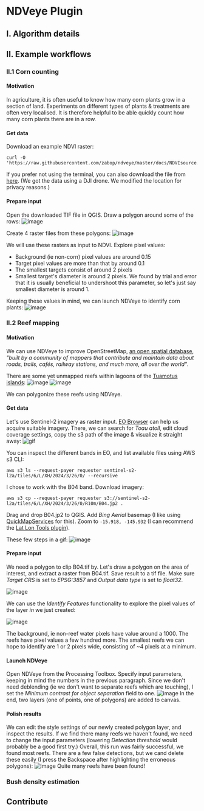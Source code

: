 # NDVeye Plugin

## I. Algorithm details

## II. Example workflows

### II.1 Corn counting

#### Motivation

In agriculture, it is often useful to know how many corn plants grow in a section of land. Experiments on different types of plants & treatments are often very localised. It is therefore helpful to be able quickly count how many corn plants there are in a row.


#### Get data

Download an example NDVI raster:
```
curl -O 'https://raw.githubusercontent.com/zabop/ndveye/master/docs/NDVIsource.tif'
```
If you prefer not using the terminal, you can also download the file from [here](https://github.com/zabop/ndveye/raw/master/docs/NDVIsource.tif).
(We got the data using a DJI drone. We modified the location for privacy reasons.)

#### Prepare input

Open the downloaded TIF file in QGIS. Draw a polygon around some of the rows:
![image](https://github.com/zabop/ndveye/blob/master/docs/drawCornSections.gif?raw=true)

Create 4 raster files from these polygons:
![image](https://github.com/zabop/ndveye/blob/master/docs/extract4rasters.gif?raw=true)


We will use these rasters as input to NDVI. Explore pixel values:
- Background (ie non-corn) pixel values are around $0.15$
- Target pixel values are more than that by around $0.1$
- The smallest targets consist of around 2 pixels
- Smallest target's diameter is around 2 pixels. We found by trial and error that it is usually beneficial to undershoot this parameter, so let's just say smallest diameter is around 1.

Keeping these values in mind, we can launch NDVeye to identify corn plants:
![image](https://github.com/zabop/ndveye/blob/master/docs/ndveye_for_corn.gif?raw=true)

### II.2 Reef mapping

#### Motivation

We can use NDVeye to improve OpenStreetMap, [an open spatial database](https://www.openstreetmap.org/about), *"built by a community of mappers that contribute and maintain data about roads, trails, cafés, railway stations, and much more, all over the world"*.

There are some yet unmapped reefs within lagoons of the [Tuamotus islands](https://en.wikipedia.org/wiki/Tuamotus):
![image](https://i.imgur.com/yu6lU5k.png)
![image](https://i.imgur.com/IFjXCix_d.webp?maxwidth=1520&fidelity=grand)

We can polygonize these reefs using NDVeye.

#### Get data

Let's use Sentinel-2 imagery as raster input. [EO Browser](https://apps.sentinel-hub.com/eo-browser) can help us acquire suitable imagery. There, we can search for *Toau atoll*, edit cloud coverage settings, copy the s3 path of the image & visualize it straight away:
![gif](https://github.com/zabop/ndveye/blob/master/docs/sentinel2download.gif?raw=true)

You can inspect the different bands in EO, and list available files using AWS s3 CLI:

```
aws s3 ls --request-payer requester sentinel-s2-l2a/tiles/6/L/XH/2024/3/26/0/ --recursive
```

I chose to work with the B04 band. Download imagery:

```
aws s3 cp --request-payer requester s3://sentinel-s2-l2a/tiles/6/L/XH/2024/3/26/0/R10m/B04.jp2 .
```

Drag and drop B04.jp2 to QGIS. Add *Bing Aerial* basemap (I like using [QuickMapServices](https://plugins.qgis.org/plugins/quick_map_services/) for this). Zoom to `-15.918, -145.932` (I can recommend the [Lat Lon Tools plugin](https://plugins.qgis.org/plugins/latlontools/)). 

These few steps in a gif:
![image](https://github.com/zabop/ndveye/blob/master/docs/dataImport.gif?raw=true)

#### Prepare input

We need a polygon to clip B04.tif by. Let's draw a polygon on the area of interest, and extract a raster from B04.tif. Save result to a tif file.  Make sure *Target CRS* is set to *EPSG:3857* and *Output data type* is set to *float32*.

![image](https://github.com/zabop/ndveye/blob/master/docs/cropRaster.gif?raw=true)

We can use the *Identify Features* functionality to explore the pixel values of the layer *in* we just created:

![image](https://i.imgur.com/gaT5ym3.png)

The background, ie non-reef water pixels have value around a 1000. The reefs have pixel values a few hundred more. The smallest reefs we can hope to identify are 1 or 2 pixels wide, consisting of ~4 pixels at a minimum.

#### Launch NDVeye

Open NDVeye from the Processing Toolbox. Specify input parameters, keeping in mind the numbers in the previous paragraph. Since we don't need deblending (ie we don't want to separate reefs which are touching), I set the *Minimum contrast for object separation* field to one.
![image](https://github.com/zabop/ndveye/blob/master/docs/ndveye_reef_detection.gif?raw=true)
In the end, two layers (one of points, one of polygons) are added to canvas.

#### Polish results

We can edit the style settings of our newly created polygon layer, and inspect the results. If we find there many reefs we haven't found, we need to change the input parameters (lowering *Detection threshold* would probably be a good first try.) Overall, this run was fairly successful, we found most reefs. There are a few false detections, but we cand delete these easily (I press the Backspace after highlighting the erroneous polygons):
![image](https://github.com/zabop/ndveye/blob/master/docs/deletePolygons.gif?raw=true)
Quite many reefs have been found!

### Bush density estimation

## Contribute

